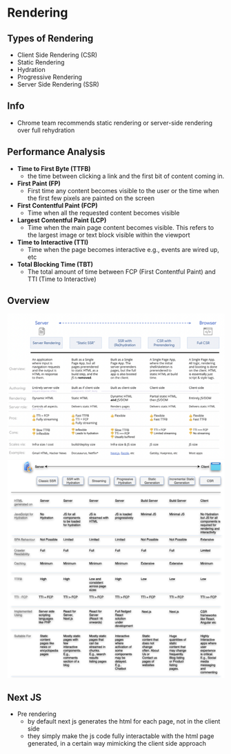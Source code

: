 # Rendering

## Types of Rendering

- Client Side Rendering (CSR)
- Static Rendering
- Hydration
- Progressive Rendering
- Server Side Rendering (SSR)

## Info
- Chrome team recommends static rendering or server-side rendering over full rehydration

## Performance Analysis

- **Time to First Byte (TTFB)**
    * the time between clicking a link and the first bit of content coming in.
- **First Paint (FP)**
    * First time any content becomes visible to the user or the time when the  first few pixels are painted on the screen
- **First Contentful Paint (FCP)**
    * Time when all the requested content becomes visible
- **Largest Contentful Paint (LCP)**
    * Time when the main page content becomes visible. This refers to the largest image or text block visible within the viewport
- **Time to Interactive (TTI)**
    * Time when the page becomes interactive e.g., events are wired up, etc
- **Total Blocking Time (TBT)**
    * The total amount of time between FCP (First Contentful Paint) and TTI (Time to Interactive)


## Overview
![rendering 1 ](./imgs/overview_1.png)
![rendering 2 ](./imgs/overview_2.png)


## Next JS

- Pre rendering
    * by default next js generates the html for each page, not in the client side
    * they simply make the js code fully interactable with the html page generated, in a certain way mimicking the client side approach
